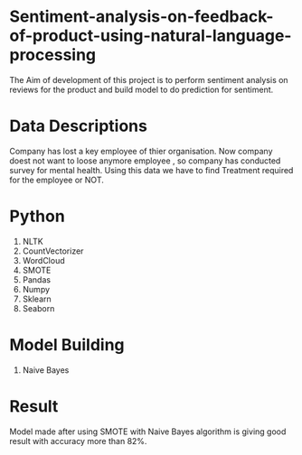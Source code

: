 # Sentiment-analysis-on-feedback-of-product-using-natural-language-processing
The Aim of development of this project is to perform sentiment analysis on reviews for the product and build model to do prediction for sentiment.

# **Data Descriptions**
Company has lost a key employee of thier organisation. Now company doest not want to loose anymore employee , so company has conducted survey for mental health. Using this data we have to find Treatment required for the employee or NOT. 


# **Python**
1. NLTK
2. CountVectorizer
3. WordCloud
4. SMOTE
5. Pandas
6. Numpy
7. Sklearn
8. Seaborn

# **Model Building**
1. Naive Bayes


# **Result**
Model made after using SMOTE with Naive Bayes algorithm is giving good result with accuracy more than 82%.


